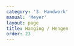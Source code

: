 ```yaml
---
category: '3. Handwork'
manual: 'Meyer'
layout: page
title: Hanging / Hengen
order: 23
---
```


<link rel="import" href="/bower_components/polymer/polymer.html">
<link rel="import" href="shared-styles.html">

<dom-module id="{{ page.url | split:'/' | last | remove: '.html' }}-element">
  <template>
    <style include="shared-styles">
      :host {
        display: block;

        padding: 10px;
      }
    </style>

    <div class="card">

      <h1>{{ page.title }}</h1>


      <p>Transcription:</p>
      <blockquote><p>Hanging is easy to understand from the <a href="verschieben">Sliding</a>. Do it thus:</p>

      <blockquote><p>When you stand in the Plow and your opponent cuts at you, then go up with your hilt so that the blade hands somewhat toward the ground and  catch their stroke on the flat of your blade. Then work with winding to the nearest opening.</p></blockquote>
      </blockquote>

    </div>
  </template>

  <script>
    Polymer({
      is: '{{ page.url | split:'/' | last | remove: '.html' }}-element',
    });
  </script>
</dom-module>